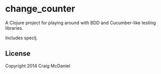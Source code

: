 # change_counter

A Clojure project for playing around with BDD and Cucumber-like testing libraries.

Includes speclj.

## License

Copyright 2014 Craig McDaniel



